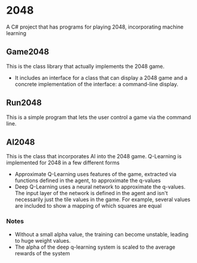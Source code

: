 # 2048
A C# project that has programs for playing 2048, incorporating machine learning

## Game2048
This is the class library that actually implements the 2048 game.
- It includes an interface for a class that can display a 2048 game and a concrete implementation of the interface: a command-line display. 

## Run2048
This is a simple program that lets the user control a game via the command line. 

## AI2048
This is the class that incorporates AI into the 2048 game. 
Q-Learning is implemented for 2048 in a few different forms
- Approximate Q-Learning uses features of the game, extracted via functions defined in the agent, to approximate the q-values
- Deep Q-Learning uses a neural network to approximate the q-values. The input layer of the network is defined in the agent and isn't necessarily just the tile values in the game. For example, several values are included to show a mapping of which squares are equal

### Notes
- Without a small alpha value, the training can become unstable, leading to huge weight values. 
- The alpha of the deep q-learning system is scaled to the average rewards of the system